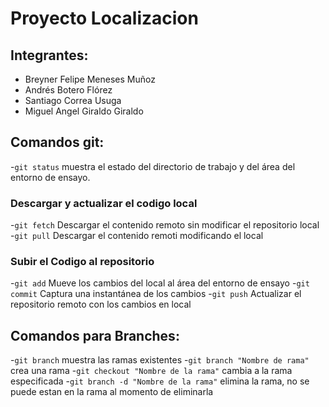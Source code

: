 # Proyecto Localizacion
## Integrantes:

- Breyner Felipe Meneses Muñoz
- Andrés Botero Flórez
- Santiago Correa Usuga
- Miguel Angel Giraldo Giraldo

## Comandos git:
-`git status` muestra el estado del directorio de trabajo y del área del entorno de ensayo.
### Descargar y actualizar el codigo local
-`git fetch` Descargar el contenido remoto sin modificar el repositorio local
-`git pull` Descargar el contenido remoti modificando el local
### Subir el Codigo al repositorio 
-`git add` Mueve los cambios del local al área del entorno de ensayo
-`git commit` Captura una instantánea de los cambios
-`git push` Actualizar el repositorio remoto con los cambios en local
## Comandos para Branches:
-`git branch` muestra las ramas existentes
-`git branch "Nombre de rama"` crea una rama
-`git checkout "Nombre de la rama"` cambia a la rama especificada
-`git branch -d "Nombre de la rama"` elimina la rama, no se puede estan en la rama al momento de eliminarla
